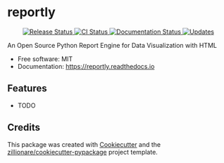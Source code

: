 # reportly


<p align="center">
<a href="https://pypi.python.org/pypi/reportly">
    <img src="https://img.shields.io/pypi/v/reportly.svg"
        alt = "Release Status">
</a>

<a href="https://github.com/dongspy/reportly/actions">
    <img src="https://github.com/dongspy/reportly/actions/workflows/main.yml/badge.svg?branch=release" alt="CI Status">
</a>

<a href="https://reportly.readthedocs.io/en/latest/?badge=latest">
    <img src="https://readthedocs.org/projects/reportly/badge/?version=latest" alt="Documentation Status">
</a>

<a href="https://pyup.io/repos/github/dongspy/reportly/">
<img src="https://pyup.io/repos/github/dongspy/reportly/shield.svg" alt="Updates">
</a>

</p>


 An Open Source Python Report Engine for Data Visualization with HTML


* Free software: MIT
* Documentation: <https://reportly.readthedocs.io>


## Features

* TODO

## Credits

This package was created with [Cookiecutter](https://github.com/audreyr/cookiecutter) and the [zillionare/cookiecutter-pypackage](https://github.com/zillionare/cookiecutter-pypackage) project template.
